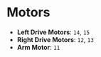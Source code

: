 # Motors
- **Left Drive Motors**: `14`, `15`
- **Right Drive Motors**: `12`, `13`
- **Arm Motor**: `11`